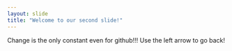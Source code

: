 ```yaml
---
layout: slide
title: "Welcome to our second slide!"
---
```

Change is the only constant even for github!!!
Use the left arrow to go back!
